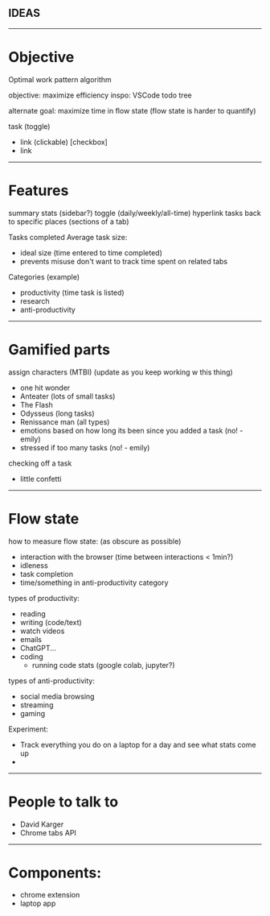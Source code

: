 ## IDEAS
----------------------------------------------

# Objective
Optimal work pattern algorithm

objective: maximize efficiency
inspo: VSCode todo tree

alternate goal: maximize time in flow state (flow state is harder to quantify)


task (toggle)
- link (clickable)  [checkbox]
- link
 
----------------------------------------------

# Features

summary stats (sidebar?)
toggle (daily/weekly/all-time)
hyperlink tasks back to specific places (sections of a tab)


Tasks completed
Average task size:
- ideal size (time entered to time completed)
- prevents misuse don't want to track time spent on related tabs

Categories (example)
- productivity (time task is listed)
- research
- anti-productivity

 ----------------------------------------------

# Gamified parts

assign characters (MTBI) (update as you keep working w this thing)
- one hit wonder
- Anteater (lots of small tasks)
- The Flash 
- Odysseus (long tasks)
- Renissance man (all types)
- emotions based on how long its been since you added a task (no! - emily)
- stressed if too many tasks (no! - emily)

checking off a task
- little confetti

 ----------------------------------------------

# Flow state

how to measure flow state: (as obscure as possible)
- interaction with the browser (time between interactions < 1min?)
- idleness
- task completion
- time/something in anti-productivity category

types of productivity:
- reading
- writing (code/text)
- watch videos
- emails
- ChatGPT...
- coding
    - running code stats (google colab, jupyter?)
        

types of anti-productivity:
- social media browsing
- streaming
- gaming

Experiment:
- Track everything you do on a laptop for a day and see what stats come up
- 


----------------------------------------------

# People to talk to
- David Karger
- Chrome tabs API


----------------------------------------------

# Components:
- chrome extension 
- laptop app
